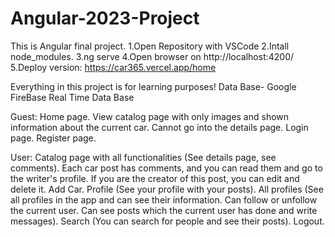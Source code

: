 # Angular-2023-Project
This is Angular final project.
1.Open Repository with VSCode
2.Intall node_modules.
3.ng serve 
4.Open browser on http://localhost:4200/
5.Deploy version: https://car365.vercel.app/home
  
Everything in this project is for learning purposes!
Data Base- Google FireBase Real Time Data Base

Guest:
Home page.
View catalog page with only images and shown information about the current car. Cannot go into the details page.
Login page.
Register page.

User:
Catalog page with all functionalities (See details page, see comments).
Each car post has comments, and you can read them and go to the writer's profile. If you are the creator of this post, you can edit and delete it.
Add Car.
Profile (See your profile with your posts).
All profiles (See all profiles in the app and can see their information. Can follow or unfollow the current user. Can see posts which the current user has done and write messages).
Search (You can search for people and see their posts).
Logout.